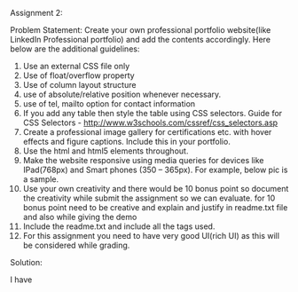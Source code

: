 Assignment 2:

Problem Statement:
Create your own professional portfolio website(like LinkedIn Professional portfolio) and add the contents accordingly. Here below are the additional guidelines:
1. Use an external CSS file only
2. Use of float/overflow property
3. Use of column layout structure
4. use of absolute/relative position whenever necessary.
5. use of tel, mailto option for contact information 
6. If you add any table then style the table using CSS selectors. Guide for CSS 
Selectors - http://www.w3schools.com/cssref/css_selectors.asp
7. Create a professional  image gallery for certifications etc. with hover effects 
and figure captions. Include this in your portfolio.
8. Use the html and  html5 elements throughout. 
9. Make the website responsive using media queries for devices like 
IPad(768px) and Smart phones (350 – 365px). For example, below pic is a 
sample. 
10. Use your own creativity and there would be 10 bonus point so document 
the creativity while submit the assignment so we can evaluate. for 10 bonus 
point need to be creative and explain and justify in readme.txt file and also 
while giving the demo
11. Include the readme.txt and include all the tags used. 
12. For this assignment you need to have very good UI(rich UI) as this will be 
considered while grading.

Solution:

I have 